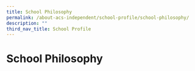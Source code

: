```yaml
---
title: School Philosophy
permalink: /about-acs-independent/school-profile/school-philosophy/
description: ""
third_nav_title: School Profile
---
```

# School Philosophy